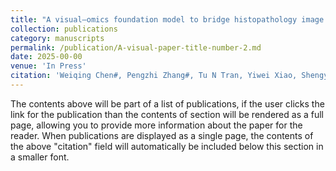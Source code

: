 ```yaml
---
title: "A visual–omics foundation model to bridge histopathology image with transcriptomics. Nature Methods (In Press)."
collection: publications
category: manuscripts
permalink: /publication/A-visual-paper-title-number-2.md
date: 2025-00-00
venue: 'In Press'
citation: 'Weiqing Chen#, Pengzhi Zhang#, Tu N Tran, Yiwei Xiao, Shengyu Li, Vrutant V. Shah, Hao Cheng, Kristopher W. Brannan, Keith Youker, Lai Li, Longhou Fang, Yu Yang, Nhat-Tu Le, Jun-ichi Abe, Shu-Hsia Chen, Qin Ma, Ken Chen, Qianqian Song, John P. Cooke, Guangyu Wang.'
---
```


The contents above will be part of a list of publications, if the user clicks the link for the publication than the contents of section will be rendered as a full page, allowing you to provide more information about the paper for the reader. When publications are displayed as a single page, the contents of the above "citation" field will automatically be included below this section in a smaller font.
